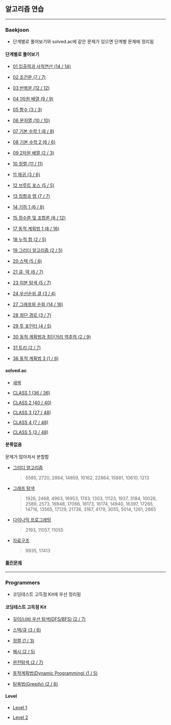## 알고리즘 연습

---

### Baekjoon

- 단계별로 풀어보기와 solved.ac에 같은 문제가 있으면 단계별 문제에 정리됨

#### 단계별로 풀어보기

- [01 입출력과 사칙연산 (14 / 14)](https://github.com/hs96wings/Algorithm/blob/main/Baekjoon/단계별로%20풀어보기/01%20입출력과%20사칙연산.md)

- [02 조건문 (7 / 7)](https://github.com/hs96wings/Algorithm/blob/main/Baekjoon/단계별로%20풀어보기/02%20조건문.md)

- [03 반복문 (12 / 12)](https://github.com/hs96wings/Algorithm/blob/main/Baekjoon/단계별로%20풀어보기/03%20반복문.md)

- [04 1차원 배열 (9 / 9)](https://github.com/hs96wings/Algorithm/blob/main/Baekjoon/단계별로%20풀어보기/04%201차원%20배열.md)

- [05 함수 (3 / 3)](https://github.com/hs96wings/Algorithm/blob/main/Baekjoon/단계별로%20풀어보기/05%20함수.md)

- [06 문자열 (10 / 10)](https://github.com/hs96wings/Algorithm/blob/main/Baekjoon/단계별로%20풀어보기/06%20문자열.md)

- [07 기본 수학 1 (8 / 8)](https://github.com/hs96wings/Algorithm/blob/main/Baekjoon/단계별로%20풀어보기/07%20기본%20수학%201.md)

- [08 기본 수학 2 (6 / 6)](https://github.com/hs96wings/Algorithm/blob/main/Baekjoon/단계별로%20풀어보기/08%20기본%20수학%202.md)

- [09 2차원 배열 (2 / 3)](https://github.com/hs96wings/Algorithm/blob/main/Baekjoon/단계별로%20풀어보기/09%202차원%20배열%202.md)

- [10 정렬 (11 / 11)](https://github.com/hs96wings/Algorithm/blob/main/Baekjoon/단계별로%20풀어보기/10%20정렬.md)

- [11 재귀 (3 / 6)](https://github.com/hs96wings/Algorithm/blob/main/Baekjoon/단계별로%20풀어보기/11%20재귀.md)

- [12 브루트 포스 (5 / 5)](https://github.com/hs96wings/Algorithm/blob/main/Baekjoon/단계별로%20풀어보기/12%20브루트%20포스.md)

- [13 집합과 맵 (7 / 7)](https://github.com/hs96wings/Algorithm/blob/main/Baekjoon/단계별로%20풀어보기/13%20집합과%20맵.md)

- [14 기하 1 (6 / 8)](https://github.com/hs96wings/Algorithm/blob/main/Baekjoon/단계별로%20풀어보기/14%20기하%201.md)

- [15 정수론 및 조합론 (8 / 12)](https://github.com/hs96wings/Algorithm/blob/main/Baekjoon/단계별로%20풀어보기/15%20정수론%20및%20조합론.md)

- [17 동적 계획법 1 (8 / 16)](https://github.com/hs96wings/Algorithm/blob/main/Baekjoon/단계별로%20풀어보기/16%20동적%20계획법%201.md)

- [18 누적 합 (2 / 5)](https://github.com/hs96wings/Algorithm/blob/main/Baekjoon/단계별로%20풀어보기/18%20누적%20합.md)

- [19 그리디 알고리즘 (2 / 5)](https://github.com/hs96wings/Algorithm/blob/main/Baekjoon/단계별로%20풀어보기/19%20그리디%20알고리즘.md)

- [20 스택 (5 / 6)](https://github.com/hs96wings/Algorithm/blob/main/Baekjoon/단계별로%20풀어보기/20%20스택.md)

- [21 큐, 덱 (6 / 7)](https://github.com/hs96wings/Algorithm/blob/main/Baekjoon/단계별로%20풀어보기/21%20큐,%20덱.md)

- [23 이분 탐색 (5 / 7)](https://github.com/hs96wings/Algorithm/blob/main/Baekjoon/단계별로%20풀어보기/23%20이분%20탐색.md)

- [24 우선순위 큐 (3 / 4)](https://github.com/hs96wings/Algorithm/blob/main/Baekjoon/단계별로%20풀어보기/24%20우선순위%20큐.md)

- [27 그래프와 순회 (14 / 16)](https://github.com/hs96wings/Algorithm/blob/main/Baekjoon/단계별로%20풀어보기/27%20그래프와%20순회.md)

- [28 최단 경로 (3 / 7)](https://github.com/hs96wings/Algorithm/blob/main/Baekjoon/단계별로%20풀어보기/28%20최단%20경로.md)

- [29 투 포인터 (4 / 5)](https://github.com/hs96wings/Algorithm/blob/main/Baekjoon/단계별로%20풀어보기/29%20투%20포인터.md)

- [30 동적 계획법과 최단거리 역추적 (2 / 9)](https://github.com/hs96wings/Algorithm/blob/main/Baekjoon/단계별로%20풀어보기/30%20동적%20계획법과%20최단거리%20역추적.md)

- [31 트리 (2 / 7)](https://github.com/hs96wings/Algorithm/blob/main/Baekjoon/단계별로%20풀어보기/31%20트리.md)

- [36 동적 계획법 3 (1 / 6)](https://github.com/hs96wings/Algorithm/blob/main/Baekjoon/단계별로%20풀어보기/36%20동적%20계획법%201.md)

#### solved.ac

- [새싹](https://github.com/hs96wings/Algorithm/blob/main/Baekjoon/solved.ac/새싹.md)

- [CLASS 1 (36 / 36)](https://github.com/hs96wings/Algorithm/blob/main/Baekjoon/solved.ac/CLASS%201.md)

- [CLASS 2 (40 / 40)](https://github.com/hs96wings/Algorithm/blob/main/Baekjoon/solved.ac/CLASS%202.md)

- [CLASS 3 (27 / 48)](https://github.com/hs96wings/Algorithm/blob/main/Baekjoon/solved.ac/CLASS%203.md)

- [CLASS 4 (7 / 48)](https://github.com/hs96wings/Algorithm/blob/main/Baekjoon/solved.ac/CLASS%204.md)

- [CLASS 5 (3 / 48)](https://github.com/hs96wings/Algorithm/blob/main/Baekjoon/solved.ac/CLASS%205.md)

#### 분류없음

문제가 많아져서 분할함

- [그리디 알고리즘](https://github.com/hs96wings/Algorithm/blob/main/Baekjoon/분류없음/그리디%20알고리즘.md)
  > 5585, 2720, 2864, 14659, 10162, 22864, 15881, 10610, 1213
- [그래프 탐색](https://github.com/hs96wings/Algorithm/blob/main/Baekjoon/분류없음/그래프%20탐색.md)
  > 1926, 2468, 4963, 16953, 1743, 1303, 11123, 1937, 3184, 10026, 2589, 2573, 16948, 17086, 16173, 16174, 14940, 16397, 17265, 14716, 13565, 17129, 21736, 3187, 4179, 3055, 5014, 1261, 2665
- [다이나믹 프로그래밍](https://github.com/hs96wings/Algorithm/blob/main/Baekjoon/분류없음/다이나믹%20프로그래밍.md)
  > 2193, 11057, 11055
- [자료구조](https://github.com/hs96wings/Algorithm/blob/main/Baekjoon/분류없음/자료구조.md)
  > 9935, 17413

#### [틀린문제](https://github.com/hs96wings/Algorithm/blob/main/틀린문제.md)

---

### Programmers

- 코딩테스트 고득점 Kit에 우선 정리됨

#### 코딩테스트 고득점 Kit

- [깊이/너비 우선 탐색(DFS/BFS) (2 / 7)](https://github.com/hs96wings/Algorithm/blob/main/Programmers/코딩테스트%20고득점%20Kit/그래프%20탐색.md)

- [스택/큐 (3 / 6)](https://github.com/hs96wings/Algorithm/blob/main/Programmers/코딩테스트%20고득점%20Kit/스택%20큐.md)

- [정렬 (1 / 3)](https://github.com/hs96wings/Algorithm/blob/main/Programmers/코딩테스트%20고득점%20Kit/정렬.md)

- [해시 (2 / 5)](https://github.com/hs96wings/Algorithm/blob/main/Programmers/코딩테스트%20고득점%20Kit/해시.md)

- [완전탐색 (2 / 7)](https://github.com/hs96wings/Algorithm/blob/main/Programmers/코딩테스트%20고득점%20Kit/완전탐색.md)

- [동적계획법(Dynamic Programming) (1 / 5)](https://github.com/hs96wings/Algorithm/blob/main/Programmers/코딩테스트%20고득점%20Kit/동적계획법.md)

- [탐욕법(Greedy) (2 / 6)](https://github.com/hs96wings/Algorithm/blob/main/Programmers/코딩테스트%20고득점%20Kit/탐욕법.md)

#### Level

- [Level 1](https://github.com/hs96wings/Algorithm/blob/main/Programmers/Level%201.md)

- [Level 2](https://github.com/hs96wings/Algorithm/blob/main/Programmers/Level%202.md)
